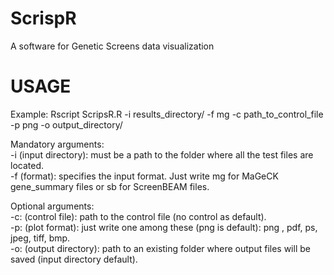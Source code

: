 # ScrispR
A software for Genetic Screens data visualization

# USAGE

Example:
Rscript ScripsR.R -i results_directory/ -f mg -c path_to_control_file -p png -o output_directory/


Mandatory arguments:<br/>
-i (input directory): must be a path to the folder where all the test files are located. <br/>
-f (format): specifies the input format. Just write mg for MaGeCK gene_summary files or sb for ScreenBEAM files.<br/>

Optional arguments:<br/>
-c: (control file): path to the control file (no control as default). <br/>
-p: (plot format): just write one among these (png is default): png , pdf, ps, jpeg, tiff, bmp.<br/>
-o: (output directory): path to an existing folder where output files will be saved (input directory default). <br/>

